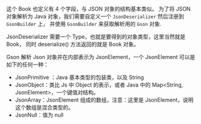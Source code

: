 这个 Book 也定义有 4 个字段，与 JSON 对象的结构基本类似。
为了将 JSON 对象解析为 Java 对象，我们需要自定义一个 `JsonDeserializer` 然后注册到 `GsonBuilder` 上，
并使用 `GsonBuilder` 来获取解析用的 `Gson` 对象.

JsonDeserializer 需要一个 Type，也就是要得到的对象类型，这里当然就是 Book， 同时 deserialize() 方法返回的就是 Book 对象。

Gson 解析 Json 对象并在内部表示为 JsonElement，一个 JsonElement 可以是如下的任何一种：

+ JsonPrimitive ：Java 基本类型的包装类，以及 String
+ JsonObject：类比 Js 中 Object 的表示，或者 Java 中的 Map<String, JsonElement>，一个键值对结构。
+ JsonArray：JsonElement 组成的数组，注意：这里是 JsonElement，说明这个数组是混合类型的。
+ JsonNull：值为 null



















































































































#
